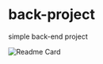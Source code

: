 # back-project
simple back-end project


![Readme Card](https://github-readme-stats.vercel.app/api/pin/?username=LauraSViana&repo=back-project)

